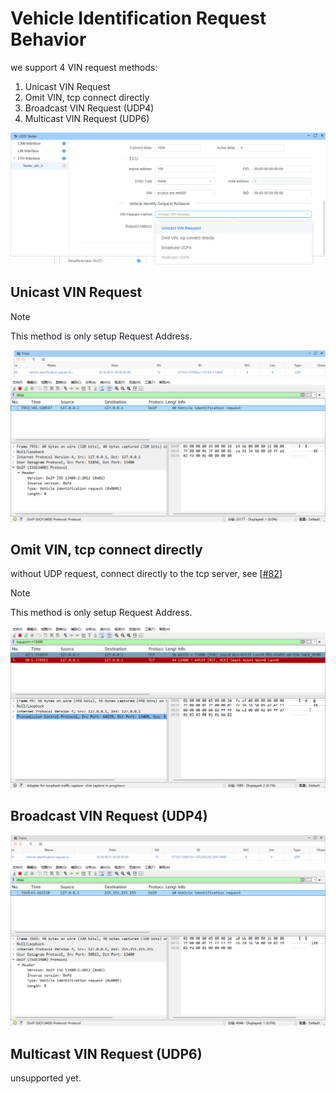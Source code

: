 # Vehicle Identification Request Behavior

we support 4 VIN request methods:

1. Unicast VIN Request
2. Omit VIN, tcp connect directly
3. Broadcast VIN Request (UDP4)
4. Multicast VIN Request (UDP6)

![alt text](image-5.png)

## Unicast VIN Request

> [!NOTE]
> This method is only setup Request Address.
>

![alt text](image.png)
![alt text](image-1.png)


## Omit VIN, tcp connect directly

without UDP request, connect directly to the tcp server, see [[#82](https://github.com/ecubus/EcuBus-Pro/issues/82)]

> [!NOTE]
> This method is only setup Request Address.
>

![alt text](image-2.png)

## Broadcast VIN Request (UDP4)

![alt text](image-3.png)
![alt text](image-4.png)

## Multicast VIN Request (UDP6)

unsupported yet.
